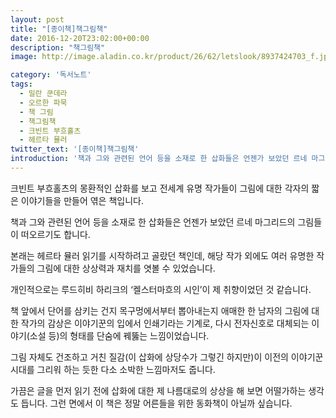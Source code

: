 ```yaml
---
layout: post
title: "[종이책]책그림책"
date: 2016-12-20T23:02:00+00:00
description: "책그림책"
image: http://image.aladin.co.kr/product/26/62/letslook/8937424703_f.jpg

category: '독서노트'  
tags: 
  - 밀란 쿤데라
  - 오르한 파묵
  - 책 그림
  - 책그림책
  - 크빈트 부흐홀츠
  - 헤르타 뮬러
twitter_text: '[종이책]책그림책'
introduction: '책과 그와 관련된 언어 등을 소재로 한 삽화들은 언젠가 보았던 르네 마그리드의 그림들이 떠오르기도 합니다.'
---
```


크빈트 부흐홀츠의 몽환적인 삽화를 보고 전세계 유명 작가들이 그림에 대한 각자의 짧은 이야기들을 만들어 엮은 책입니다.
  
책과 그와 관련된 언어 등을 소재로 한 삽화들은 언젠가 보았던 르네 마그리드의 그림들이 떠오르기도 합니다.

본래는 헤르타 뮬러 읽기를 시작하려고 골랐던 책인데, 해당 작가 외에도 여러 유명한 작가들의 그림에 대한 상상력과 재치를 엿볼 수 있었습니다.
  
개인적으로는 루드히비 하리크의 &#8216;켈스터마흐의 시인&#8217;이 제 취향이었던 것 같습니다.

책 앞에서 단어를 삼키는 건지 목구멍에서부터 뽑아내는지 애매한 한 남자의 그림에 대한 작가의 감상은 이야기꾼의 입에서 인쇄기라는 기계로, 다시 전자신호로 대체되는 이야기(소설 등)의 형태를 단숨에 꿰뚫는 느낌이었습니다.

그림 자체도 건조하고 거친 질감(이 삽화에 상당수가 그렇긴 하지만)이 이전의 이야기꾼 시대를 그리워 하는 듯한 다소 소박한 느낌마저도 줍니다.

가끔은 글을 먼저 읽기 전에 삽화에 대한 제 나름대로의 상상을 해 보면 어떨가하는 생각도 듭니다. 그런 면에서 이 책은 정말 어른들을 위한 동화책이 아닐까 싶습니다.